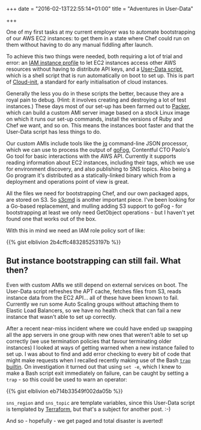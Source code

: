 +++
date = "2016-02-13T22:55:14+01:00"
title = "Adventures in User-Data"

+++

One of my first tasks at my current employer was to automate bootstrapping of our AWS EC2 instances: to get them in a state where Chef could run on them without having to do any manual fiddling after launch.

To achieve this two things were needed, both requiring a lot of trial and error: an [IAM instance profile](http://docs.aws.amazon.com/IAM/latest/UserGuide/id_roles_use_switch-role-ec2.html) to let EC2 instances access other AWS resources without having to distribute API keys, and a [User-Data script](http://docs.aws.amazon.com/AWSEC2/latest/UserGuide/user-data.html#user-data-shell-scripts), which is a shell script that is run automatically on boot to set up. This is part of [Cloud-init](http://cloudinit.readthedocs.org/en/latest/index.html), a standard for early initialisation of cloud instances.

<!--more-->

Generally the less you do in these scripts the better, because they are a royal pain to debug. (Hint: it involves creating and destroying a lot of test instances.) These days most of our set-up has been farmed out to [Packer](https://www.packer.io/), which can build a custom AMI server image based on a stock Linux image on which it runs our set-up commands, install the versions of Ruby and Chef we want, and so on. This means the instances boot faster and that the User-Data script has less things to do.

Our custom AMIs include tools like the [jq](https://stedolan.github.io/jq/) command-line JSON processor, which we can use to process the output of [goFog](https://github.com/hungryblank/gofog), Contentful CTO Paolo's Go tool for basic interactions with the AWS API. Currently it supports reading information about EC2 instances, including their tags, which we use for environment discovery, and also publishing to SNS topics. Also being a Go program it's distributed as a statically-linked binary which from a deployment and operations point of view is great.

All the files we need for bootstrapping Chef, and our own packaged apps, are stored on S3. So [s3cmd](http://s3tools.org/s3cmd) is another important piece. I've been looking for a Go-based replacement, and mulling adding S3 support to goFog - for bootstrapping at least we only need GetObject operations - but I haven't yet found one that works out of the box.

With this in mind we need an IAM role policy sort of like:

{{% gist elblivion 2b4cffc483285253197b %}}

## But instance bootstrapping can still fail. What then?

Even with custom AMIs we still depend on external services on boot. The User-Data script refreshes the APT cache, fetches files from S3, reads instance data from the EC2 API... all of these have been known to fail. Currently we run some Auto Scaling groups without attaching them to Elastic Load Balancers, so we have no health check that can fail a new instance that wasn't able to set up correctly.

After a recent near-miss incident where we could have ended up swapping all the app servers in one group with new ones that weren't able to set up correctly (we use termination policies that favour terminating older instances) I looked at ways of getting warned when a new instance failed to set up. I was about to find and add error checking to every bit of code that might make requests when I recalled recently making use of the Bash [`trap` builtin](http://tldp.org/LDP/Bash-Beginners-Guide/html/sect_12_02.html). On investigation it turned out that using `set -e`, which I knew to make a Bash script exit immediately on failure, can be caught by setting a `trap` - so this could be used to warn an operator:

{{% gist elblivion eb714b33549f002da05b %}}

`sns_region` and `sns_topic` are template variables, since this User-Data script is templated by [Terraform](https://www.terraform.io/), but that's a subject for another post. :-)

And so - hopefully - we get paged and total disaster is averted!
